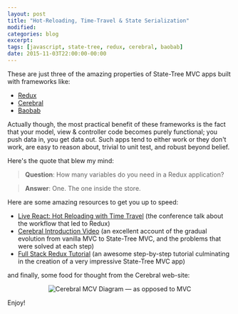 ```yaml
---
layout: post
title: "Hot-Reloading, Time-Travel & State Serialization"
modified:
categories: blog
excerpt:
tags: [javascript, state-tree, redux, cerebral, baobab]
date: 2015-11-03T22:00:00-00:00
---
```


These are just three of the amazing properties of State-Tree MVC apps built with frameworks like:

  * [Redux](https://github.com/rackt/redux)
  * [Cerebral](christianalfoni.com/cerebral/)
  * [Baobab](https://github.com/Yomguithereal/baobab)

Actually though, the most practical benefit of these frameworks is the fact that your model, view & controller code becomes purely functional; you push data in, you get data out. Such apps tend to either work or they don't work, are easy to reason about, trivial to unit test, and robust beyond belief.

Here's the quote that blew my mind:

> **Question**: How many variables do you need in a Redux application?

> **Answer**: One. The one inside the store.

Here are some amazing resources to get you up to speed:

  * [Live React: Hot Reloading with Time Travel](https://www.youtube.com/watch?v=xsSnOQynTHs) (the conference talk about the workflow that led to Redux)
  * [Cerebral Introduction Video](https://www.youtube.com/watch?v=O_fk8jBtKSU) (an excellent account of the gradual evolution from vanilla MVC to State-Tree MVC, and the problems that were solved at each step)
  * [Full Stack Redux Tutorial](http://teropa.info/blog/2015/09/10/full-stack-redux-tutorial.html) (an awesome step-by-step tutorial culminating in the creation of a very impressive State-Tree MVC app)

and finally, some food for thought from the Cerebral web-site:

<div style="text-align:center"><img src ="../Cerebral-MCV.png" alt="Cerebral MCV Diagram &mdash; as opposed to MVC" /></div>

Enjoy!
